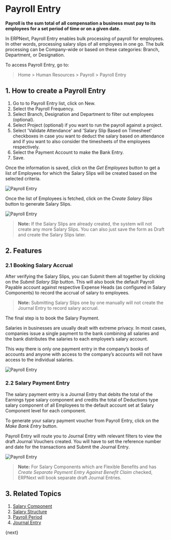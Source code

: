 <!-- add-breadcrumbs -->
# Payroll Entry

**Payroll is the sum total of all compensation a business must pay to its employees for a set period of time or on a given date.**

In ERPNext, Payroll Entry enables bulk processing of payroll for employees. In other words, processing salary slips of all employees in one go. The bulk processing can be Company-wide or based on these categories: Branch, Department, or Designation. 

To access Payroll Entry, go to:

> Home > Human Resources > Payroll > Payroll Entry 



## 1. How to create a Payroll Entry


1. Go to to Payroll Entry list, click on New.
1. Select the Payroll Frequency.
1. Select Branch, Designation and Department to filter out employees (optional).
1. Select Project (optional) if you want to run the payroll against a project.
1. Select 'Validate Attendance' and 'Salary Slip Based on Timesheet' checkboxes in case you want to deduct the salary based on attendance and if you want to also consider the timesheets of the employees respectively.
1. Select the Payment Account to make the Bank Entry.
1. Save. 


Once the information is saved, click on the _Get Employees_ button to get a list of Employees for which the Salary Slips will be created based on the selected criteria.

<img class="screenshot" alt="Payroll Entry" src="/docs/assets/img/human-resources/payroll-entry1.png">



Once the list of Employees is fetched, click on the _Create Salary Slips_ button to generate Salary Slips.


<img class="screenshot" alt="Payroll Entry" src="/docs/assets/img/human-resources/payroll-entry.png">


> **Note:** If the Salary Slips are already created, the system will not create any more Salary Slips. You can also just save the form as Draft and create the Salary Slips later.


## 2. Features 

### 2.1 Booking Salary Accrual 

After verifying the Salary Slips, you can Submit them all together by clicking on the _Submit Salary Slip_ button. This will also book the default Payroll Payable account against respective Expense Heads (as configured in Salary Components) to record the accrual of salary to employees.

> **Note:** Submitting Salary Slips one by one manually will not create the Journal Entry to record salary accrual.

The final step is to book the Salary Payment.

Salaries in businesses are usually dealt with extreme privacy. In most cases, companies issue a single payment to the bank combining all salaries and the bank distributes the salaries to each employee’s salary account. 


This way there is only one payment entry in the company’s books of accounts and anyone with access to the company’s accounts will not have access to the individual salaries.


<img class="screenshot" alt="Payroll Entry" src="/docs/assets/img/human-resources/payroll-make-accrual-entry.png">



### 2.2 Salary Payment Entry

The salary payment entry is a Journal Entry that debits the total of the Earnings type salary component and credits the total of Deductions type salary component of all Employees to the default account set at Salary Component level for each component.

To generate your salary payment voucher from Payroll Entry, click on the _Make Bank Entry_ button.


Payroll Entry will route you to Journal Entry with relevant filters to view the draft Journal Vouchers created. You will have to set the reference number and date for the transactions and Submit the Journal Entry.

<img class="screenshot" alt="Payroll Entry" src="/docs/assets/img/human-resources/payroll-make-bank-entry.png">

> **Note:** For Salary Components which are Flexible Benefits and has _Create Separate Payment Entry Against Benefit Claim_ checked, ERPNext will book separate draft Journal Entries.


## 3. Related Topics

1. [Salary Component](/docs/user/manual/en/human-resources/salary-component)
1. [Salary Structure](/docs/user/manual/en/human-resources/salary-structure)
1. [Payroll Period](/docs/user/manual/en/human-resources/payroll-period)
1. [Journal Entry](/docs/user/manual/en/accounts/journal-entry)

{next}

